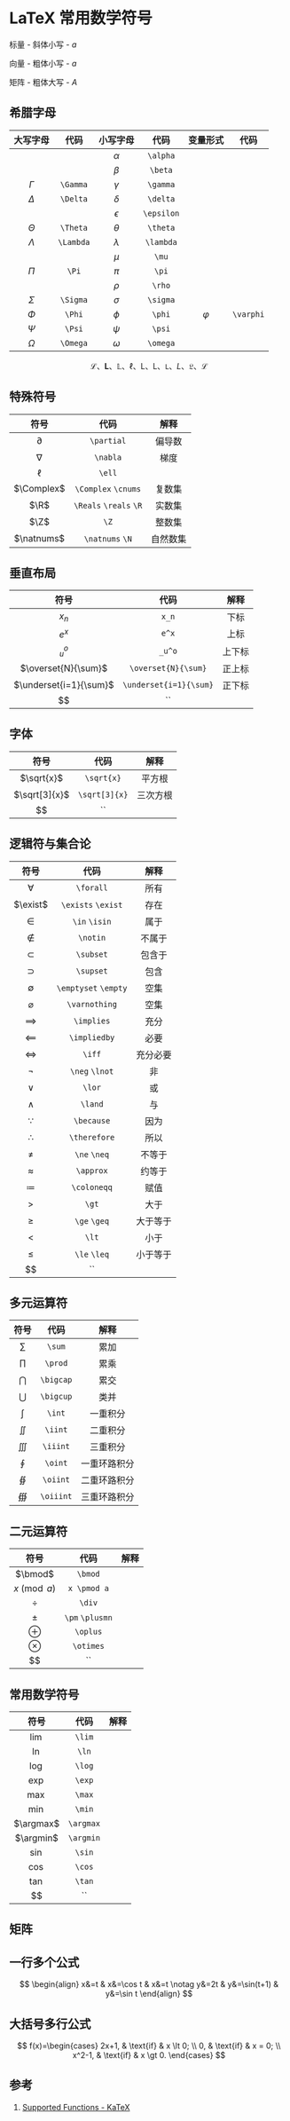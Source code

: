 # LaTeX 常用数学符号


<!--more-->

标量 - 斜体小写 - $a$

向量 - 粗体小写 - $a$

矩阵 - 粗体大写 - $A$

## 希腊字母

|大写字母|代码|小写字母|代码|变量形式|代码|
|:-:|:-:|:-:|:-:|:-:|:-:|
|||$\alpha$|`\alpha`|
|||$\beta$|`\beta`|
|$\Gamma$|`\Gamma`|$\gamma$|`\gamma`|
|$\Delta$|`\Delta`|$\delta$|`\delta`|
|||$\epsilon$|`\epsilon`|
|$\Theta$|`\Theta`|$\theta$|`\theta`|
|$\Lambda$|`\Lambda`|$\lambda$|`\lambda`|
|||$\mu$|`\mu`|
|$\Pi$|`\Pi`|$\pi$|`\pi`|
|||$\rho$|`\rho`|
|$\Sigma$|`\Sigma`|$\sigma$|`\sigma`|
|$\Phi$|`\Phi`|$\phi$|`\phi`|$\varphi$|`\varphi`|
|$\Psi$|`\Psi`|$\psi$|`\psi`|
|$\Omega$|`\Omega`|$\omega$|`\omega`|

$$\mathcal{L}、\mathbf{L}、\mathbb{L}、\ell、\mathrm{L}、\mathsf{L}、\mathtt{L}、\mathit{L}、\mathfrak{L}、\mathscr{L}$$

## 特殊符号

|符号|代码|解释|
|:-:|:-:|:-:|
|$\partial$|`\partial`|偏导数|
|$\nabla$|`\nabla`|梯度|
|$\ell$|`\ell`||
|$\Complex$|`\Complex` `\cnums`|复数集|
|$\R$|`\Reals` `\reals` `\R`|实数集|
|$\Z$|`\Z`|整数集|
|$\natnums$|`\natnums` `\N`|自然数集|

## 垂直布局

|符号|代码|解释|
|:-:|:-:|:-:|
|$x_n$|`x_n`|下标|
|$e^x$|`e^x`|上标|
|$_u^o$|`_u^o`|上下标|
|$\overset{N}{\sum}$|`\overset{N}{\sum}`|正上标|
|$\underset{i=1}{\sum}$|`\underset{i=1}{\sum}`|正下标|
|$$|``||

## 字体

|符号|代码|解释|
|:-:|:-:|:-:|
|$\sqrt{x}$|`\sqrt{x}`|平方根|
|$\sqrt[3]{x}$|`\sqrt[3]{x}`|三次方根|
|$$|``||

## 逻辑符与集合论

|符号|代码|解释|
|:-:|:-:|:-:|
|$\forall$|`\forall`|所有|
|$\exist$|`\exists` `\exist`|存在|
|$\in$|`\in` `\isin`|属于|
|$\notin$|`\notin`|不属于|
|$\subset$|`\subset`|包含于|
|$\supset$|`\supset`|包含|
|$\emptyset$|`\emptyset` `\empty`|空集|
|$\varnothing$|`\varnothing`|空集|
|$\implies$|`\implies`|充分|
|$\impliedby$|`\impliedby`|必要|
|$\iff$|`\iff`|充分必要|
|$\neg$|`\neg` `\lnot`|非|
|$\lor$|`\lor`|或|
|$\land$|`\land`|与|
|$\because$|`\because`|因为|
|$\therefore$|`\therefore`|所以|
|$\ne$|`\ne` `\neq`|不等于|
|$\approx$|`\approx`|约等于|
|$\coloneqq$|`\coloneqq`|赋值|
|$\gt$|`\gt`|大于|
|$\ge$|`\ge` `\geq`|大于等于|
|$\lt$|`\lt`|小于|
|$\le$|`\le` `\leq`|小于等于|
|$$|``||

## 多元运算符

|符号|代码|解释|
|:-:|:-:|:-:|
|$\sum$|`\sum`|累加|
|$\prod$|`\prod`|累乘|
|$\bigcap$|`\bigcap`|累交|
|$\bigcup$|`\bigcup`|类并|
|$\int$|`\int`|一重积分|
|$\iint$|`\iint`|二重积分|
|$\iiint$|`\iiint`|三重积分|
|$\oint$|`\oint`|一重环路积分|
|$\oiint$|`\oiint`|二重环路积分|
|$\oiiint$|`\oiiint`|三重环路积分|

## 二元运算符

|符号|代码|解释|
|:-:|:-:|:-:|
|$\bmod$|`\bmod`||
|$x \pmod a$|`x \pmod a`||
|$\div$|`\div`||
|$\pm$|`\pm` `\plusmn`||
|$\oplus$|`\oplus`||
|$\otimes$|`\otimes`||
|$$|``||

## 常用数学符号

|符号|代码|解释|
|:-:|:-:|:-:|
|$\lim$|`\lim`||
|$\ln$|`\ln`||
|$\log$|`\log`||
|$\exp$|`\exp`||
|$\max$|`\max`||
|$\min$|`\min`||
|$\argmax$|`\argmax`||
|$\argmin$|`\argmin`||
|$\sin$|`\sin`||
|$\cos$|`\cos`||
|$\tan$|`\tan`||
|$$|``||

## 矩阵

## 一行多个公式

$$
\begin{align}
x&=t & x&=\cos t & x&=t \notag
y&=2t & y&=\sin(t+1) & y&=\sin t
\end{align}
$$

## 大括号多行公式

$$
f(x)=\begin{cases}
2x+1, & \text{if} & x \lt 0; \\
0, & \text{if} & x = 0; \\
x^2-1, & \text{if} & x \gt 0.
\end{cases}
$$

## 参考

1. [Supported Functions - KaTeX](https://katex.org/docs/supported.html)

